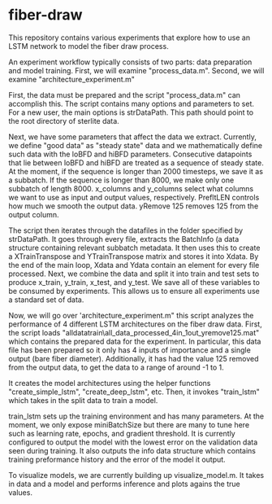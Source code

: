 # fiber-draw

This repository contains various experiments that explore how to use an LSTM network to model the fiber draw process.

An experiment workflow typically consists of two parts: data preparation and model training.
First, we will examine "process_data.m".
Second, we will examine "architecture_experiment.m"

First, the data must be prepared and the script "process_data.m" can accomplish this.
The script contains many options and parameters to set.
For a new user, the main options is strDataPath.
This path should point to the root directory of sterlite data.

Next, we have some parameters that affect the data we extract.
Currently, we define "good data" as "steady state" data and we mathematically define such data with the loBFD and hiBFD parameters.
Consecutive datapoints that lie between loBFD and hiBFD are treated as a sequence of steady state.
At the moment, if the sequence is longer than 2000 timesteps, we save it as a subbatch.
If the sequence is longer than 8000, we make only one subbatch of length 8000.
x_columns and y_columns select what columns we want to use as input and output values, respectively.
PrefltLEN controls how much we smooth the output data.
yRemove 125 removes 125 from the output column.

The script then iterates through the datafiles in the folder specified by strDataPath.
It goes through every file, extracts the BatchInfo (a data structure containing relevant subbatch metadata.
It then uses this to create a XTrainTranspose and YTrainTranspose matrix and stores it into Xdata.
By the end of the main loop, Xdata and Ydata contain an element for every file processed.
Next, we combine the data and split it into train and test sets to produce x_train, y_train, x_test, and y_test.
We save all of these variables to be consumed by experiments.
This allows us to ensure all experiments use a standard set of data.

Now, we will go over 'architecture_experiment.m" this script analyzes the performance of 4 different LSTM architectures on the fiber draw data.
First, the script loads "alldatatrain\all_data_processed_4in_1out_yremove125.mat" which contains the prepared data for the experiment.
In particular, this data file has been prepared so it only has 4 inputs of importance and a single output (bare fiber diameter).
Additionally, it has had the value 125 removed from the output data, to get the data to a range of around -1 to 1.

It creates the model architectures using the helper functions "create_simple_lstm", "create_deep_lstm", etc.
Then, it invokes "train_lstm" which takes in the split data to train a model.

train_lstm sets up the training environment and has many parameters.
At the moment, we only expose miniBatchSize but there are many to tune here such as learning rate, epochs, and gradient threshold.
It is currently configured to output the model with the lowest error on the validation data seen during training.
It also outputs the info data structure which contains training preformance history and the error of the model it output.

To visualize models, we are currently building up visualize_model.m.
It takes in data and a model and performs inference and plots agains the true values.

